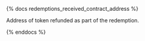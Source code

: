 {% docs redemptions_received_contract_address %}

Address of token refunded as part of the redemption.

{% enddocs %}